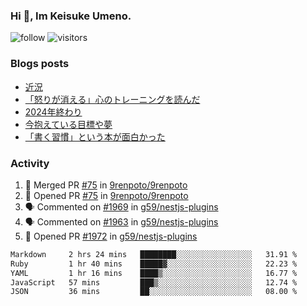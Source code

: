 ### Hi 👋, Im Keisuke Umeno.

<!--
**9renpoto/9renpoto** is a ✨ _special_ ✨ repository because its `README.md` (this file) appears on your GitHub profile.

Here are some ideas to get you started:

- 🔭 I’m currently working on ...
- 🌱 I’m currently learning ...
- 👯 I’m looking to collaborate on ...
- 🤔 I’m looking for help with ...
- 💬 Ask me about ...
- 📫 How to reach me: ...
- 😄 Pronouns: ...
- ⚡ Fun fact: ...
-->

![follow](https://img.shields.io/github/followers/9renpoto?label=Follow&style=social)
![visitors](https://komarev.com/ghpvc/?username=9renpoto&label=Profile%20views&color=0e75b6&style=flat)

### Blogs posts

<!-- BLOG-POST-LIST:START -->
- [近況](https://9renpoto.win/entry/2025/04/05/current_status)
- [「怒りが消える」心のトレーニングを読んだ](https://9renpoto.win/entry/2025/02/01/anger-management)
- [2024年終わり](https://9renpoto.win/entry/2024/12/31/2024-end)
- [今抱えている目標や夢](https://9renpoto.win/entry/2024/12/02/objective)
- [「書く習慣」という本が面白かった](https://9renpoto.win/entry/2024/11/11/leave_a_feeling_sad)
<!-- BLOG-POST-LIST:END -->

### Activity

<!--START_SECTION:activity-->
1. 🎉 Merged PR [#75](https://github.com/9renpoto/9renpoto/pull/75) in [9renpoto/9renpoto](https://github.com/9renpoto/9renpoto)
2. 💪 Opened PR [#75](https://github.com/9renpoto/9renpoto/pull/75) in [9renpoto/9renpoto](https://github.com/9renpoto/9renpoto)
3. 🗣 Commented on [#1969](https://github.com/g59/nestjs-plugins/pull/1969#issuecomment-3216251966) in [g59/nestjs-plugins](https://github.com/g59/nestjs-plugins)
4. 🗣 Commented on [#1963](https://github.com/g59/nestjs-plugins/pull/1963#issuecomment-3216248731) in [g59/nestjs-plugins](https://github.com/g59/nestjs-plugins)
5. 💪 Opened PR [#1972](https://github.com/g59/nestjs-plugins/pull/1972) in [g59/nestjs-plugins](https://github.com/g59/nestjs-plugins)
<!--END_SECTION:activity-->

<!--START_SECTION:waka-->

```txt
Markdown     2 hrs 24 mins   ████████░░░░░░░░░░░░░░░░░   31.91 %
Ruby         1 hr 40 mins    █████▓░░░░░░░░░░░░░░░░░░░   22.23 %
YAML         1 hr 16 mins    ████▒░░░░░░░░░░░░░░░░░░░░   16.77 %
JavaScript   57 mins         ███▒░░░░░░░░░░░░░░░░░░░░░   12.74 %
JSON         36 mins         ██░░░░░░░░░░░░░░░░░░░░░░░   08.00 %
```

<!--END_SECTION:waka-->
